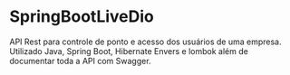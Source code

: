# SpringBootLiveDio
API Rest para controle de ponto e acesso dos usuários de uma empresa. Utilizado Java, Spring Boot, Hibernate Envers e lombok além de documentar toda a API com Swagger.
